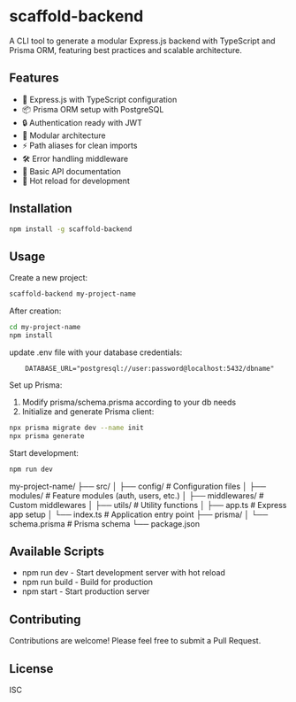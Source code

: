# scaffold-backend

A CLI tool to generate a modular Express.js backend with TypeScript and Prisma ORM, featuring best practices and scalable architecture.

## Features

- 🚀 Express.js with TypeScript configuration
- 📦 Prisma ORM setup with PostgreSQL
- 🔒 Authentication ready with JWT
- 🎯 Modular architecture
- ⚡ Path aliases for clean imports
- 🛠️ Error handling middleware
- 📝 Basic API documentation
- 🔄 Hot reload for development

## Installation

```bash
npm install -g scaffold-backend
```

## Usage
Create a new project:

```bash
scaffold-backend my-project-name
```

After creation:
```bash
cd my-project-name
npm install
```

update .env file with your database credentials:
```env
    DATABASE_URL="postgresql://user:password@localhost:5432/dbname"
 ```

Set up Prisma:
1. Modify prisma/schema.prisma according to your db needs
2. Initialize and generate Prisma client:
```bash
npx prisma migrate dev --name init
npx prisma generate
 ```

Start development:
```bash
npm run dev
```

my-project-name/
├── src/
│   ├── config/         # Configuration files
│   ├── modules/        # Feature modules (auth, users, etc.)
│   ├── middlewares/    # Custom middlewares
│   ├── utils/          # Utility functions
│   ├── app.ts          # Express app setup
│   └── index.ts        # Application entry point
├── prisma/
│   └── schema.prisma   # Prisma schema
└── package.json

## Available Scripts
- npm run dev - Start development server with hot reload
- npm run build - Build for production
- npm start - Start production server

## Contributing
Contributions are welcome! Please feel free to submit a Pull Request.

## License
ISC
